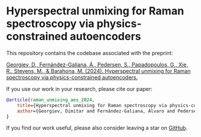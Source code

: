 # Hyperspectral unmixing for Raman spectroscopy via physics-constrained autoencoders

This repository contains the codebase associated with the preprint: 

[Georgiev, D., Fernández-Galiana, Á., Pedersen, S., Papadopoulos, G., Xie, R., Stevens, M., & Barahona, M. (2024). Hyperspectral unmixing for Raman spectroscopy via physics-constrained autoencoders.](https://arxiv.org)

If you use our work in your research, please cite our paper:

```bibtex
@article{raman_unmixing_aes_2024,
    title={Hyperspectral unmixing for Raman spectroscopy via physics-constrained autoencoders},
    author={Georgiev, Dimitar and Fernández-Galiana, Álvaro and Pedersen, Simon Vilms and Papadopoulos, Georgios and Xie, Ruoxiao and Stevens, Molly M. and Barahona, Mauricio},
}
```

If you find our work useful, please also consider leaving a star on [GitHub](https://github.com/barahona-research-group/raman-unmixing-aes).

